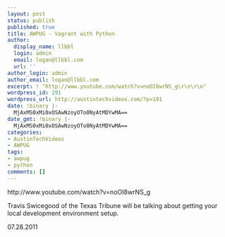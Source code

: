 ```yaml
---
layout: post
status: publish
published: true
title: AWPUG - Vagrant with Python
author:
  display_name: llbbl
  login: admin
  email: logan@llbbl.com
  url: ''
author_login: admin
author_email: logan@llbbl.com
excerpt: ! "http://www.youtube.com/watch?v=noOI8wrNS_g\r\n\r\n"
wordpress_id: 191
wordpress_url: http://austintechvideos.com/?p=191
date: !binary |-
  MjAxMS0xMi0xOSAwNzoyOTo0NyAtMDYwMA==
date_gmt: !binary |-
  MjAxMS0xMi0xOSAwNzoyOTo0NyAtMDYwMA==
categories:
- AustinTechVideos
- AWPUG
tags:
- awpug
- python
comments: []
---
```

<p>http://www.youtube.com/watch?v=noOI8wrNS_g</p>
<p><a id="more"></a><a id="more-191"></a></p>
<p>Travis Swicegood of the Texas Tribune will be talking about getting your local development environment setup.</p>
<p>07.28.2011</p>
